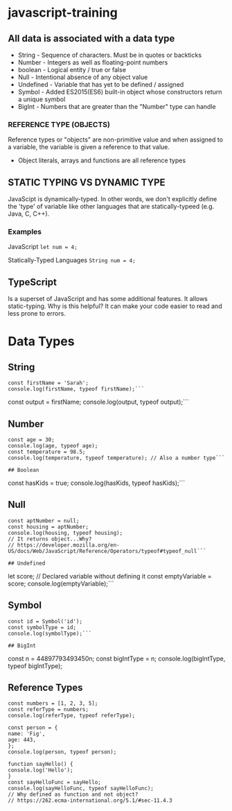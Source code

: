# javascript-training

## All data is associated with a data type

- String - Sequence of characters. Must be in quotes or backticks
- Number - Integers as well as floating-point numbers
- boolean - Logical entity / true or false
- Null - Intentional absence of any object value
- Undefined - Variable that has yet to be defined / assigned
- Symbol - Added ES2015(ES6) built-in object whose constructors return a unique symbol
- BigInt - Numbers that are greater than the "Number" type can handle

### REFERENCE TYPE (OBJECTS)

Reference types or "objects" are non-primitive value and when
assigned to a variable, the variable is given a reference
to that value.

- Object literals, arrays and functions are all reference types

## STATIC TYPING VS DYNAMIC TYPE

JavaScipt is dynamically-typed. In other words, we don't explicitly define the 'type' of variable like other languages that are statically-typeed (e.g. Java, C, C++).

### Examples

JavaScript
`let num = 4;`

Statically-Typed Languages
`String num = 4;`

## TypeScript

Is a superset of JavaScript and has some additional features. It allows static-typing. Why is this helpful? It can make your code easier to read and less prone to errors.

# Data Types

## String

````
const firstName = 'Sarah';
console.log(firstName, typeof firstName);```

````

const output = firstName;
console.log(output, typeof output);```

## Number

````
const age = 30;
console.log(age, typeof age);
const temperature = 98.5;
console.log(temperature, typeof temperature); // Also a number type```

## Boolean

````

const hasKids = true;
console.log(hasKids, typeof hasKids);```

## Null

````
const aptNumber = null;
const housing = aptNumber;
console.log(housing, typeof housing);
// It returns object...Why?
// https://developer.mozilla.org/en-US/docs/Web/JavaScript/Reference/Operators/typeof#typeof_null```

## Undefined

````

let score; // Declared variable without defining it
const emptyVariable = score;
console.log(emptyVariable);```

## Symbol

````
const id = Symbol('id');
const symbolType = id;
console.log(symbolType);```

## BigInt

````

const n = 44897793493450n;
const bigIntType = n;
console.log(bigIntType, typeof bigIntType);

## Reference Types

```
const numbers = [1, 2, 3, 5];
const referType = numbers;
console.log(referType, typeof referType);

const person = {
name: 'Fig',
age: 443,
};
console.log(person, typeof person);

function sayHello() {
console.log('Hello');
}
const sayHelloFunc = sayHello;
console.log(sayHelloFunc, typeof sayHelloFunc);
// Why defined as function and not object?
// https://262.ecma-international.org/5.1/#sec-11.4.3
```

```

```
